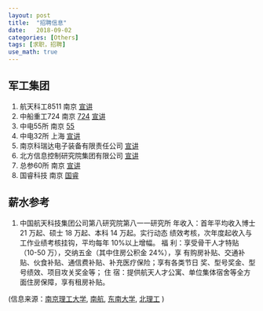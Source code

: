 ```yaml
---
layout: post
title:  "招聘信息"
date:   2018-09-02
categories: [Others]
tags: [求职，招聘]
use_math: true
---
```

## 军工集团
1. 航天科工8511 南京 [宣讲](http://seu.91job.gov.cn/teachin/view/id/158980)
1. 中船重工724 南京 [724](http://njust.91job.gov.cn/campus/view/id/841401) [宣讲](http://njust.91job.gov.cn/teachin/view/id/159863)
1. 中电55所 南京 [55](http://njust.91job.gov.cn/campus/view/id/840899)
1. 中电32所 上海 [宣讲](http://njust.91job.gov.cn/teachin/view/id/160045)
1. 南京科瑞达电子装备有限责任公司 [宣讲](http://njust.91job.gov.cn/teachin/view/id/159849)
1. 北方信息控制研究院集团有限公司
   [宣讲](http://njust.91job.gov.cn/teachin/view/id/159050)
1. 总参60所 南京 [宣讲](http://job.nuaa.edu.cn/teachin/view/id/159750)
1. 国睿科技 南京
   [国睿](http://job.bit.edu.cn/main/news/jobs/detail9/Article/News/detail/40940.html)

## 薪水参考

1. 中国航天科技集团公司第八研究院第八一一研究所
年收入：首年平均收入博士 21 万起、硕士 18 万起、本科 14 万起。实行动态
绩效考核，次年度起收入与工作业绩考核挂钩，平均每年 10%以上增幅。
福 利：享受骨干人才特贴（10-50 万），交纳五金（其中住房公积金 24%），享
有购房补贴、交通补贴、伙食补贴、通信费补贴、补充医疗保险；享有各类节日
奖、型号奖金、型号绩效、项目攻关奖金等；
住 宿：提供航天人才公寓、单位集体宿舍等全方面住房保障，享有租房补贴。

(信息来源：[南京理工大学](http://njust.91job.gov.cn/campus/),
[南航](http://njust.91job.gov.cn/campus/), [东南大学](eu.91job.gov.cn/campus/), [北理工](http://job.bit.edu.cn/main/news/jobs/) )
